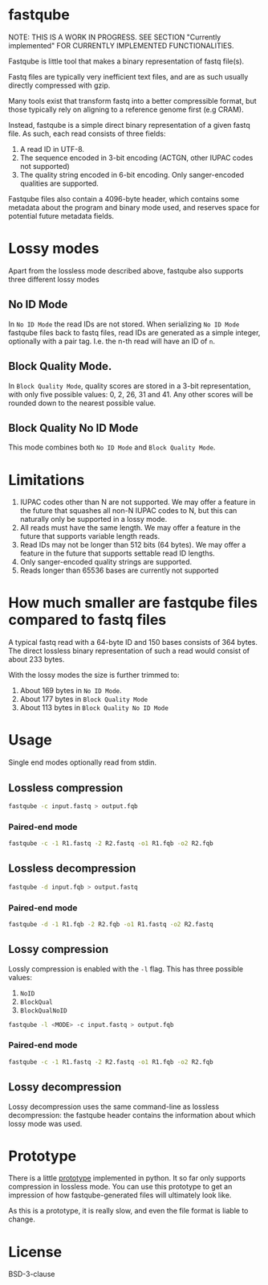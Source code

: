 fastqube
========

NOTE: THIS IS A WORK IN PROGRESS. SEE SECTION "Currently implemented" FOR
CURRENTLY IMPLEMENTED FUNCTIONALITIES.  

Fastqube is little tool that makes a binary representation of fastq file(s).

Fastq files are typically very inefficient text files, and are as such
usually directly compressed with gzip.

Many tools exist that transform fastq into a better compressible format,
but those typically rely on aligning to a reference genome first (e.g CRAM).

Instead, fastqube is a simple direct binary representation of a given fastq
file. As such, each read consists of three fields:

1. A read ID in UTF-8.
2. The sequence encoded in 3-bit encoding (ACTGN, other IUPAC codes
not supported)
3. The quality string encoded in 6-bit encoding. Only sanger-encoded qualities
are supported.

Fastqube files also contain a 4096-byte header, which contains some metadata
about the program and binary mode used, and reserves space for potential future
metadata fields.

# Lossy modes

Apart from the lossless mode described above, fastqube also supports three
different lossy modes

## No ID Mode

In `No ID Mode` the read IDs are not stored. When serializing `No ID Mode`
fastqube files back to fastq files, read IDs are generated as a simple
integer, optionally with a pair tag. I.e. the n-th read will have an ID
of `n`.


## Block Quality Mode.

In `Block Quality Mode`, quality scores are stored in a 3-bit representation,
with only five possible values: 0, 2, 26, 31 and 41. Any other scores
will be rounded down to the nearest possible value.


## Block Quality No ID Mode

This mode combines both `No ID Mode` and `Block Quality Mode`.


# Limitations

1. IUPAC codes other than N are not supported. We may offer a feature in the
future that squashes all non-N IUPAC codes to N, but this can naturally
only be supported in a lossy mode.
2. All reads must have the same length. We may offer a feature in the future
that supports variable length reads.
3. Read IDs may not be longer than 512 bits (64 bytes). We may offer a feature
in the future that supports settable read ID lengths.
4. Only sanger-encoded quality strings are supported.
5. Reads longer than 65536 bases are currently not supported


# How much smaller are fastqube files compared to fastq files

A typical fastq read with a 64-byte ID and 150 bases consists of 364 bytes.
The direct lossless binary representation of such a read would consist of
about 233 bytes.

With the lossy modes the size is further trimmed to:

1. About 169 bytes in `No ID Mode`.
2. About 177 bytes in `Block Quality Mode`
3. About 113 bytes in `Block Quality No ID Mode`


# Usage

Single end modes optionally read from stdin.

## Lossless compression
```bash
fastqube -c input.fastq > output.fqb
```

### Paired-end mode
```bash
fastqube -c -1 R1.fastq -2 R2.fastq -o1 R1.fqb -o2 R2.fqb
```

## Lossless decompression
```bash
fastqube -d input.fqb > output.fastq
```

### Paired-end mode
```bash
fastqube -d -1 R1.fqb -2 R2.fqb -o1 R1.fastq -o2 R2.fastq
```

## Lossy compression
Lossly compression is enabled with the `-l` flag. This has three possible
values:

1. `NoID`
2. `BlockQual`
3. `BlockQualNoID`

```bash
fastqube -l <MODE> -c input.fastq > output.fqb
```

### Paired-end mode
```bash
fastqube -c -1 R1.fastq -2 R2.fastq -o1 R1.fqb -o2 R2.fqb
```

## Lossy decompression

Lossy decompression uses the same command-line as lossless decompression:
the fastqube header contains the information about which lossy mode was used.


# Prototype

There is a little [prototype](prototype.py) implemented in python. It so far
only supports compression in lossless mode. You can use this prototype
to get an impression of how fastqube-generated files will ultimately look like.

As this is a prototype, it is really slow, and even the file format is liable
to change.    


# License

BSD-3-clause
